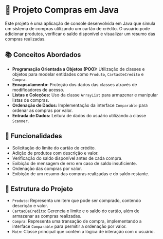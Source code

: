 # 🛒 Projeto Compras em Java

Este projeto é uma aplicação de console desenvolvida em Java que simula um sistema de compras utilizando um cartão de crédito. O usuário pode adicionar produtos, verificar o saldo disponível e visualizar um resumo das compras realizadas.

## 📚 Conceitos Abordados

- **Programação Orientada a Objetos (POO):** Utilização de classes e objetos para modelar entidades como `Produto`, `CartaoDeCredito` e `Compra`.
- **Encapsulamento:** Proteção dos dados das classes através de modificadores de acesso.
- **Listas e Coleções:** Uso da classe `ArrayList` para armazenar e manipular listas de compras.
- **Ordenação de Dados:** Implementação da interface `Comparable` para ordenar as compras por valor.
- **Entrada de Dados:** Leitura de dados do usuário utilizando a classe `Scanner`.

## 🚀 Funcionalidades

- Solicitação do limite do cartão de crédito.
- Adição de produtos com descrição e valor.
- Verificação do saldo disponível antes de cada compra.
- Exibição de mensagem de erro em caso de saldo insuficiente.
- Ordenação das compras por valor.
- Exibição de um resumo das compras realizadas e do saldo restante.

## 🧱 Estrutura do Projeto

- `Produto`: Representa um item que pode ser comprado, contendo descrição e valor.
- `CartaoDeCredito`: Gerencia o limite e o saldo do cartão, além de armazenar as compras realizadas.
- `Compra`: Representa uma transação de compra, implementando a interface `Comparable` para permitir a ordenação por valor.
- `Main`: Classe principal que contém a lógica de interação com o usuário.

